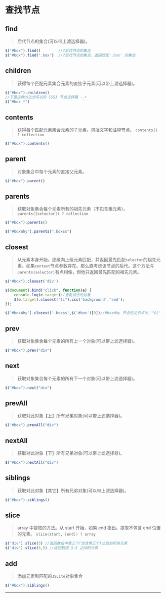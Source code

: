# 查找节点

## find

> 后代节点的集合(可以带上滤选择器)。

```js
$("#box").find()        //?后代节点的集合
$("#box").find(".box")  //?后代节点的集合，返回匹配'.box' 的集合 
```

## children

> 获得每个匹配元素集合元素的直接子元素(可以带上滤选择器)。

```js
$("#box").children()
//下面这种方法也可以的 CSS3 节点选择器 -_+
$("#box *") 
```

## contents

> 获得每个匹配元素集合元素的子元素，包括文字和注释节点。 `contents() ? collection`

```js
$("#box").contents() 
```

## parent

> 对象集合中每个元素的直接父元素。

```js
$("#box").parent() 
```

## parents

> 获取对象集合每个元素所有的祖先元素（不包含根元素）。
> `parents([selector]) ? collection`

```js
$("#box").parents()

$("#boxWhy").parents(".boxss") 
```

## closest

> 从元素本身开始，逐级向上级元素匹配，并返回最先匹配`selector`的祖先元素。如果`context`节点参数存在。那么直考虑该节点的后代。这个方法与 `parents(selector)`有点相像，但他只返回最先匹配的祖先元素。

```js
$("#box").closest('div')

$(document).bind("click", function(e) {
    console.log(e.target)//当前点击的对象
    $(e.target).closest("li").css('background','red');
});

$("#boxWhy").closest('.boxss',$('#box')[0])//#boxWhy 节点的父节点为："$('#box')[0]"的子节点".boxss" 
```

## prev

> 获取对象集合每个元素的所有上一个对象(可以带上滤选择器)。

```js
$("#box").prev("div") 
```

## next

> 获取对象集合每个元素的所有下一个对象(可以带上滤选择器)。

```js
$("#box").next("div") 
```

## prevAll

> 获取对此对象【上】所有兄弟对象(可以带上滤选择器)。

```js
$("#box").prevAll("div") 
```

## nextAll

> 获取对此对象【下】所有兄弟对象(可以带上滤选择器)。

```js
$("#box").nextAll("div") 
```

## siblings

> 获取对此对象【其它】所有兄弟对象(可以带上滤选择器)。

```js
$("#box").siblings() 
```

## slice

> array 中提取的方法。从 start 开始，如果 end 指出。提取不包含 end 位置的元素。 `slice(start, [end]) ? array`

```js
$("div").slice(3) //返回数组中第三个(包含第三个)之后的所有元素
$("div").slice(3,5) //返回数组 3-5 之间的元素 
```

## add

> 添加元素到匹配的`JSLite`对象集合

```js
$("#box").siblings() 
```

* * *